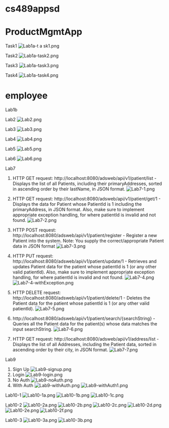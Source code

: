 # cs489appsd
# ProductMgmtApp

Task1
![Lab1a-t
a
sk1.png](Screenshot%2FLab1a-task1.png)

Task2
![Lab1a-task2.png](Screenshot%2FLab1a-task2.png)

Task3
![Lab1a-task3.png](Screenshot%2FLab1a-task3.png)

Task4
![Lab1a-task4.png](Screenshot%2FLab1a-task4.png)
# employee
Lab1b

Lab2
![Lab2.png](Screenshot%2Flab2.png)

Lab3
![Lab3.png](Screenshot%2FLab3.png)

Lab4
![Lab4.png](Screenshot%2FLab4.png)

Lab5
![Lab5.png](Lab5%2FLab5.png)

Lab6
![Lab6.png](Screenshot%2FLab6.png)

Lab7
1. HTTP GET request: http://localhost:8080/adsweb/api/v1/patient/list - Displays the list of all Patients, including their primaryAddresses, sorted in ascending order by their lastName, in JSON format.
   ![Lab7-1.png](Screenshot%2FLab7-1.png)

2. HTTP GET request: http://localhost:8080/adsweb/api/v1/patient/get/1 - Displays the data for Patient whose PatientId is 1 including the primaryAddress, in JSON format. Also, make sure to implement appropriate exception handling, for where patientId is invalid and not found.
![Lab7-2.png](Screenshot%2FLab7-2.png)

3. HTTP POST request: http://localhost:8080/adsweb/api/v1/patient/register - Register a new Patient into the system. Note: You supply the correct/appropriate Patient data in JSON format
![Lab7-3.png](Screenshot%2FLab7-3.png)

4. HTTP PUT request: http://localhost:8080/adsweb/api/v1/patient/update/1 - Retrieves and updates Patient data for the patient whose patientId is 1 (or any other valid patientId). Also, make sure to implement appropriate exception handling, for where patientId is invalid and not found.
![Lab7-4.png](Screenshot%2FLab7-4.png)
![Lab7-4-withException.png](Screenshot%2FLab7-4-withException.png)

5. HTTP DELETE request: http://localhost:8080/adsweb/api/v1/patient/delete/1 - Deletes the Patient data for the patient whose patientId is 1 (or any other valid patientId).
![Lab7-5.png](Screenshot%2FLab7-5.png)

6. http://localhost:8080/adsweb/api/v1/patient/search/{searchString} - Queries all the Patient data for the patient(s) whose data matches the input searchString.
![Lab7-6.png](Screenshot%2FLab7-6.png)

7. HTTP GET request: http://localhost:8080/adsweb/api/v1/address/list - Displays the list of all Addresses, including the Patient data, sorted in ascending order by their city, in JSON format.
![Lab7-7.png](Screenshot%2FLab7-7.png)

Lab9
1. Sign Up
![Lab9-signup.png](Screenshot%2FLab9-signup.png)
2. Login
![Lab9-login.png](Screenshot%2FLab9-login.png)
3. No Auth
![Lab9-noAuth.png](Screenshot%2FLab9-noAuth.png)
4. With Auth
![Lab9-withAuth.png](Screenshot%2FLab9-withAuth.png)
![Lab9-withAuth1.png](Screenshot%2FLab9-withAuth1.png)

Lab10-1
![Lab10-1a.png](Screenshot%2FLab10-1a.png)
![Lab10-1b.png](Screenshot%2FLab10-1b.png)
![Lab10-1c.png](Screenshot%2FLab10-1c.png)

Lab10-2
![Lab10-2a.png](Screenshot%2FLab10-2a.png)
![Lab10-2b.png](Screenshot%2FLab10-2b.png)
![Lab10-2c.png](Screenshot%2FLab10-2c.png)
![Lab10-2d.png](Screenshot%2FLab10-2d.png)
![Lab10-2e.png](Screenshot%2FLab10-2e.png)
![Lab10-2f.png](Screenshot%2FLab10-2f.png)

Lab10-3
![Lab10-3a.png](Screenshot%2FLab10-3a.png)
![Lab10-3b.png](Screenshot%2FLab10-3b.png)

